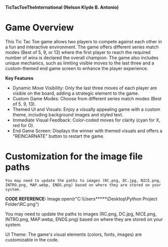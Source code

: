 **TicTacToeTheInternational (Nelson Klyde B. Antonio)**

# Game Overview

This Tic Tac Toe game allows two players to compete against each other in a fun and interactive environment. The game offers different series match modes (Best of 5, 9, or 13) where the first player to reach the required number of wins is declared the overall champion. The game also includes unique mechanics, such as limiting visible moves to the last three and a custom-themed end game screen to enhance the player experience.

**Key Features**

- Dynamic Move Visibility: Only the last three moves of each player are visible on the board, adding a strategic element to the game.
- Custom Game Modes: Choose from different series match modes (Best of 5, 9, 13).
- Themed UI and Visuals: Enjoy a visually appealing game with a custom theme, including background images and styled text.
- Immediate Visual Feedback: Color-coded moves for clarity (cyan for X, red for O).
- End Game Screen: Displays the winner with themed visuals and offers a "REINCARNATE" button to restart the game.
# Customization for the image file paths
	You may need to update the paths to images (RC.png, DC.jpg, NICE.png, INTRO.png, MAP.webp, ENDS.png) based on where they are stored on your system.
 
****CODE REFERENCE:**** Image.open(r"C:\Users\*****\Desktop\Python Project Folder\RC.png")

You may need to update the paths to images (RC.png, DC.jpg, NICE.png, INTRO.png, MAP.webp, ENDS.png) based on where they are stored on your system.

UI Theme: The game's visual elements (colors, fonts, images) are customizable in the code.
